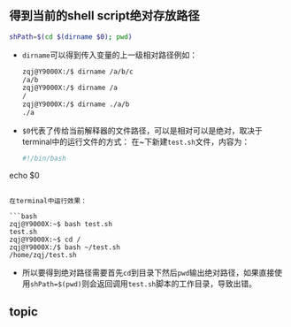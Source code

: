 ## 得到当前的shell script绝对存放路径

```bash
shPath=$(cd $(dirname $0); pwd)
```

* `dirname`可以得到传入变量的上一级相对路径例如：

  ```bash
  zqj@Y9000X:/$ dirname /a/b/c
  /a/b
  zqj@Y9000X:/$ dirname /a
  /
  zqj@Y9000X:/$ dirname ./a/b
  ./a
  ```

* `$0`代表了传给当前解释器的文件路径，可以是相对可以是绝对，取决于terminal中的运行文件的方式：
在~下新建`test.sh`文件，内容为：
  
  ```bash
  #!/bin/bash
echo $0
  ```
  
  在terminal中运行效果：
  
  ```bash
  zqj@Y9000X:~$ bash test.sh
  test.sh
  zqj@Y9000X:~$ cd /
  zqj@Y9000X:/$ bash ~/test.sh
  /home/zqj/test.sh
  ```
  
* 所以要得到绝对路径需要首先`cd`到目录下然后`pwd`输出绝对路径，如果直接使用`shPath=$(pwd)`则会返回调用`test.sh`脚本的工作目录，导致出错。

## topic



